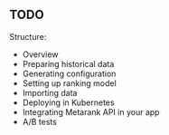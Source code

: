 ## TODO

Structure:
* Overview
* Preparing historical data
* Generating configuration
* Setting up ranking model
* Importing data
* Deploying in Kubernetes
* Integrating Metarank API in your app
* A/B tests